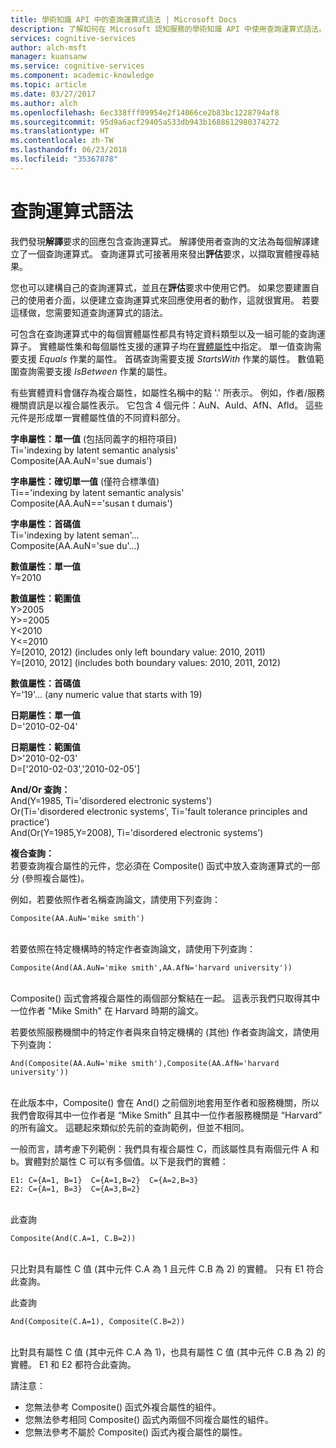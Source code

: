 ```yaml
---
title: 學術知識 API 中的查詢運算式語法 | Microsoft Docs
description: 了解如何在 Microsoft 認知服務的學術知識 API 中使用查詢運算式語法。
services: cognitive-services
author: alch-msft
manager: kuansanw
ms.service: cognitive-services
ms.component: academic-knowledge
ms.topic: article
ms.date: 03/27/2017
ms.author: alch
ms.openlocfilehash: 6ec338fff09954e2f14066ce2b83bc1228794af8
ms.sourcegitcommit: 95d9a6acf29405a533db943b1688612980374272
ms.translationtype: HT
ms.contentlocale: zh-TW
ms.lasthandoff: 06/23/2018
ms.locfileid: "35367878"
---
```

# <a name="query-expression-syntax"></a>查詢運算式語法

我們發現**解譯**要求的回應包含查詢運算式。 解譯使用者查詢的文法為每個解譯建立了一個查詢運算式。 查詢運算式可接著用來發出**評估**要求，以擷取實體搜尋結果。

您也可以建構自己的查詢運算式，並且在**評估**要求中使用它們。 如果您要建置自己的使用者介面，以便建立查詢運算式來回應使用者的動作，這就很實用。 若要這樣做，您需要知道查詢運算式的語法。  

可包含在查詢運算式中的每個實體屬性都具有特定資料類型以及一組可能的查詢運算子。 實體屬性集和每個屬性支援的運算子均在[實體屬性](EntityAttributes.md)中指定。 單一值查詢需要支援 *Equals* 作業的屬性。 首碼查詢需要支援 *StartsWith* 作業的屬性。 數值範圍查詢需要支援 *IsBetween* 作業的屬性。

有些實體資料會儲存為複合屬性，如屬性名稱中的點 '.' 所表示。 例如，作者/服務機關資訊是以複合屬性表示。 它包含 4 個元件：AuN、AuId、AfN、AfId。 這些元件是形成單一實體屬性值的不同資料部分。


**字串屬性：單一值** (包括同義字的相符項目)  
Ti='indexing by latent semantic analysis'  
Composite(AA.AuN='sue dumais')

**字串屬性：確切單一值** (僅符合標準值)  
Ti=='indexing by latent semantic analysis'  
Composite(AA.AuN=='susan t dumais')
     
**字串屬性：首碼值**   
Ti='indexing by latent seman'...  
Composite(AA.AuN='sue du'...)

**數值屬性：單一值**  
Y=2010
 
**數值屬性：範圍值**  
Y>2005  
Y>=2005  
Y<2010  
Y<=2010  
Y=\[2010, 2012\) (includes only left boundary value: 2010, 2011)  
Y=\[2010, 2012\] (includes both boundary values: 2010, 2011, 2012)
 
**數值屬性：首碼值**  
Y='19'... (any numeric value that starts with 19) 
 
**日期屬性：單一值**  
D='2010-02-04'

**日期屬性：範圍值**  
D>'2010-02-03'  
D=['2010-02-03','2010-02-05']

**And/Or 查詢：**  
And(Y=1985, Ti='disordered electronic systems')  
Or(Ti='disordered electronic systems', Ti='fault tolerance principles and practice')  
And(Or(Y=1985,Y=2008), Ti='disordered electronic systems')
 
**複合查詢：**  
若要查詢複合屬性的元件，您必須在 Composite() 函式中放入查詢運算式的一部分 (參照複合屬性)。 

例如，若要依照作者名稱查詢論文，請使用下列查詢：
```
Composite(AA.AuN='mike smith')
```
<br>若要依照在特定機構時的特定作者查詢論文，請使用下列查詢：
```
Composite(And(AA.AuN='mike smith',AA.AfN='harvard university'))
```
<br>Composite() 函式會將複合屬性的兩個部分繫結在一起。 這表示我們只取得其中一位作者 "Mike Smith" 在 Harvard 時期的論文。 

若要依照服務機關中的特定作者與來自特定機構的 (其他) 作者查詢論文，請使用下列查詢：
```
And(Composite(AA.AuN='mike smith'),Composite(AA.AfN='harvard university'))
```
<br>在此版本中，Composite() 會在 And() 之前個別地套用至作者和服務機關，所以我們會取得其中一位作者是 “Mike Smith” 且其中一位作者服務機關是 “Harvard” 的所有論文。 這聽起來類似於先前的查詢範例，但並不相同。

一般而言，請考慮下列範例：我們具有複合屬性 C，而該屬性具有兩個元件 A 和 b。實體對於屬性 C 可以有多個值。以下是我們的實體：
```
E1: C={A=1, B=1}  C={A=1,B=2}  C={A=2,B=3}
E2: C={A=1, B=3}  C={A=3,B=2}
```

<br>此查詢 
```
Composite(And(C.A=1, C.B=2))
```

<br>只比對具有屬性 C 值 (其中元件 C.A 為 1 且元件 C.B 為 2) 的實體。 只有 E1 符合此查詢。

此查詢 
```
And(Composite(C.A=1), Composite(C.B=2))
```
<br>比對具有屬性 C 值 (其中元件 C.A 為 1)，也具有屬性 C 值 (其中元件 C.B 為 2) 的實體。 E1 和 E2 都符合此查詢。

請注意：  
- 您無法參考 Composite() 函式外複合屬性的組件。
- 您無法參考相同 Composite() 函式內兩個不同複合屬性的組件。
- 您無法參考不屬於 Composite() 函式內複合屬性的屬性。
